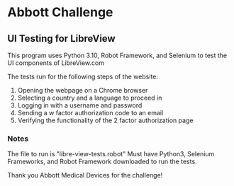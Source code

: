 # Abbott Challenge

## UI Testing for LibreView ##
This program uses Python 3.10, Robot Framework, and Selenium to test the UI components of LibreView.com

The tests run for the following steps of the website:
<ol>
    <li>Opening the webpage on a Chrome browser</li>
    <li>Selecting a country and a language to proceed in</li>
    <li>Logging in with a username and password</li>
    <li>Sending a w factor authorization code to an email</li>
    <li>Verifying the functionality of the 2 factor authorization page</li>
</ol>

### Notes ###
The file to run is "libre-view-tests.robot"
Must have Python3, Selenium Frameworks, and Robot Framework downloaded to run the tests.

Thank you Abbott Medical Devices for the challenge!

